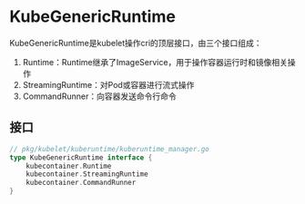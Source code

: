# KubeGenericRuntime
KubeGenericRuntime是kubelet操作cri的顶层接口，由三个接口组成：
1. Runtime：Runtime继承了ImageService，用于操作容器运行时和镜像相关操作
2. StreamingRuntime：对Pod或容器进行流式操作
3. CommandRunner：向容器发送命令行命令

## 接口
```go
// pkg/kubelet/kuberuntime/kuberuntime_manager.go
type KubeGenericRuntime interface {
	kubecontainer.Runtime
	kubecontainer.StreamingRuntime
	kubecontainer.CommandRunner
}
```